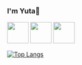 <link rel="stylesheet" href="https://cdn.jsdelivr.net/gh/devicons/devicon@v2.15.1/devicon.min.css">

### I'm Yuta👋

            
          
<img src="https://cdn.jsdelivr.net/gh/devicons/devicon/icons/javascript/javascript-plain.svg" height="50" />

<img src="https://cdn.jsdelivr.net/gh/devicons/devicon/icons/mongodb/mongodb-plain.svg" height="50" />

<img src="https://cdn.jsdelivr.net/gh/devicons/devicon/icons/javascript/javascript-plain.svg" height="50" />
          
          


<!--
**yutaokkots/yutaokkots** is a ✨ _special_ ✨ repository because its `README.md` (this file) appears on your GitHub profile.

Here are some ideas to get you started:

- 🔭 I’m currently working on ...
- 🌱 I’m currently learning ...
- 👯 I’m looking to collaborate on ...
- 🤔 I’m looking for help with ...
- 💬 Ask me about ...
- 📫 How to reach me: ...
- 😄 Pronouns: ...
- ⚡ Fun fact: ...
-->

[![Top Langs](https://github-readme-stats.vercel.app/api/top-langs/?username=yutaokkots&custom_title=Languages&theme=transparent&layout=compact&title_color=1d615b&hide=Procfile)](https://github.com/anuraghazra/github-readme-stats)

            

